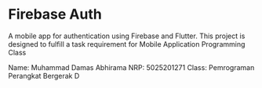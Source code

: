 # Firebase Auth

A mobile app for authentication using Firebase and Flutter. This project is designed to fulfill a task requirement for Mobile Application Programming Class

Name: Muhammad Damas Abhirama
NRP: 5025201271
Class: Pemrograman Perangkat Bergerak D
